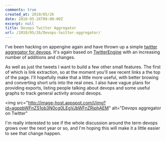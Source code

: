 ```yaml
---
comments: true
created_at: 2010/05/26
date: 2010-05-26T00:00:00Z
excerpt: null
title: Devops Twitter Aggregator
url: /2010/05/26/Devops-twitter-aggregator/
---
```


I've been hacking on appengine again and have thrown up a simple [twitter aggregator for devops](http://devopstweets.appspot.com/). It's again based on [TwitterEngine](http://github.com/steffentchr/twitterengine) with an increasing number of additions and changes.

As well as just the tweets I want to build a few other small features. The first of which is link extraction, so at the moment you'll see recent links a the top of the page. I'll hopefully make that a little more useful, with better browing and converting short urls into the real ones. I also have vague plans for providing exports, listing people talking about devops and some useful graphs to track general activity around devops.

<img src="http://image-host.appspot.com/i/img?id=agppbWFnZS1ob3N0cg0LEgVJbWFnZRjphAEM" alt="Devops aggregator on Twitter"

I'm really interested to see if the whole discussion around the term devops grows over the next year or so, and I'm hoping this will make it a little easier to see that change happen.
